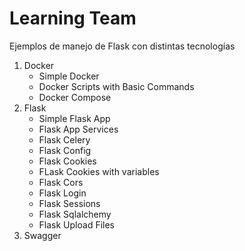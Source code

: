 # Learning Team

Ejemplos de manejo de Flask con distintas tecnologías

1. Docker
    - Simple Docker
    - Docker Scripts with Basic Commands
    - Docker Compose
2. Flask
    - Simple Flask App
    - Flask App Services
    - Flask Celery
    - Flask Config
    - Flask Cookies
    - FLask Cookies with variables
    - Flask Cors
    - Flask Login
    - Flask Sessions
    - Flask Sqlalchemy
    - Flask Upload Files
3. Swagger
